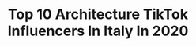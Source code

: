---
title: Top 10 Architecture TikTok Influencers In Italy In 2020
description: >-
  Find top architecture TikTok influencers in Italy in 2020. Most popular hashtags: #architecture #travel #italy #sunset.
platform: TikTok
hits: 10
text_top: Identify the most popular TikTok profiles on inBeat.
text_bottom: inBeat holds 10 TikTok influencers like this in Italy for you to connect with.
profiles:
  - username: "architectissimo"
    fullname: >-
      Architectissimo
    bio: >-
      The home of finest architecture.
    location: "Italy"
    followers: 8953
    engagement: 957
    commentsToLikes: 0.009216
    id: ckb9i5o558ctc0j23pc9shx16
    verified: false
    hashtags: "#architecturephotography, #architect, #architecture, #interiordesign"
  - username: "chiarasordi7"
    fullname: >-
      Chiara Sordi
    bio: >-
      Lawyer 🎓Traveller✈️❤️ 33💫❤️ Milan Italy🇮🇹 Never stop shining💫 IG: @dencs87
    location: "Italy"
    followers: 6698
    engagement: 1040
    commentsToLikes: 0.033363
    id: cka0y1b8z9ihv0i78pu9cxf5s
    verified: false
    hashtags: "#travel, #portugal, #christmas, #tiktokitaly"
  - username: "riccardocapotosti"
    fullname: >-
      Riccardo Capotosti
    bio: >-
      Just living “La Dolce vita” ✨ #BEITALIAN
    location: "Italy"
    followers: 24100
    engagement: 1130
    commentsToLikes: 0.028649
    id: ckbqfyozr1iuj0j23odn1rw3y
    verified: false
    hashtags: "#portofino, #provence, #travel, #italy"
  - username: "topworldhotel"
    fullname: >-
      Top World Hotel
    bio: >-
      The top hotels and resorts in the world! +290K on Instagram: @topworldhotel
    location: "Italy"
    followers: 28900
    engagement: 871
    commentsToLikes: 0.012461
    id: ckb9t8c0yr5db0j2397bd2682
    verified: false
    hashtags: "#paradise, #maldiveslove, #beautifulhotels, #bestview"
  - username: "hey.sosa"
    fullname: >-
      Rodrigo Sosa
    bio: >-
      Mexican in Italian quarantine 🇲🇽 🇮🇹
    location: "Italy"
    followers: 11000
    engagement: 945
    commentsToLikes: 0.007336
    id: cka0iohluemlc0i786dt8zp3m
    verified: false
    hashtags: "#italy, #girlfriend, #parati, #foryou"
  - username: "doina"
    fullname: >-
      Doina Ciobanu
    bio: >-
      Who is she?
    location: "Italy"
    followers: 45500
    engagement: 389
    commentsToLikes: 0.014324
    id: ckcjb9q5o8uo60j23qaf7237o
    verified: true
    hashtags: "#tiktoktravel, #travel, #drone, #style"
  - username: "ioviaggiocosi"
    fullname: >-
      Ioviaggiocosi
    bio: >-
      Fede e Andre | Travel couple 🌍🍷🏍🐾 📍Piacenza, Italia WWW.IOVIAGGIOCOSI.COM
    location: "Italy"
    followers: 3028
    engagement: 519
    commentsToLikes: 0.030281
    id: ckbwksysi3ux80j23tkqbsgjb
    verified: false
    hashtags: "#torneremoaviaggiare, #sahara, #fy, #travelcoupledream"
  - username: "mela_fa"
    fullname: >-
      Mel
    bio: >-
      I like to travel ✈️
    location: "Italy"
    followers: 19400
    engagement: 514
    commentsToLikes: 0.023317
    id: ckcdeh3p9654i0j23rx7zxsaa
    verified: false
    hashtags: "#sunset, #grateful, #europe, #airplane"
  - username: "rosamaria1810"
    fullname: >-
      Rosamaria Vertucci
    bio: >-
      💪Arriviamo a 100k follower... E poi ancora di più 🦄
    location: "Italy"
    followers: 25800
    engagement: 621
    commentsToLikes: 0.016494
    id: ck8s5jve1g8dv0j783et1k2hv
    verified: false
    hashtags: "#perte, #battesimo, #foryou, #firstbirthday"
  - username: "basilgreenpencil"
    fullname: >-
      Basil Green Pencil
    bio: >-
      Design Inspirations & Blog #DesignTastesGood BasilGreenPencil.com
    location: "Italy"
    followers: 2115
    engagement: 590
    commentsToLikes: 0.047039
    id: ck8s5js7ug7m50j78yg9xatf4
    verified: false
    hashtags: "#design, #diy, #interiordesign, #styling"
---